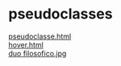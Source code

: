 # pseudoclasses 
<a href='https://gabrielryanft.github.io/learning/cursoemvideo/htmlecss/css/pseudoelementoseclasses/pseudoclasses/pseudoclasse.html' target='_blank' rel='next'>pseudoclasse.html</a><br/>
<a href='https://gabrielryanft.github.io/learning/cursoemvideo/htmlecss/css/pseudoelementoseclasses/pseudoclasses/hover.html' target='_blank' rel='next'>hover.html</a><br/>
<a href='https://gabrielryanft.github.io/learning/cursoemvideo/htmlecss/css/pseudoelementoseclasses/pseudoclasses/duo filosofico.jpg' target='_blank' rel='next'>duo filosofico.jpg</a><br/>
